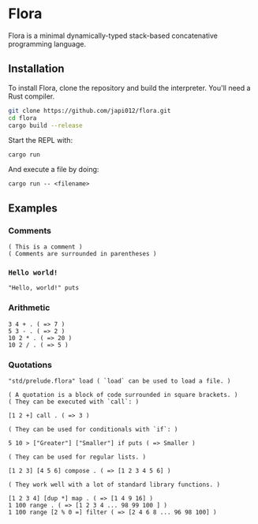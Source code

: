 # Flora

Flora is a minimal dynamically-typed stack-based concatenative programming language.

## Installation

To install Flora, clone the repository and build the interpreter. You'll need a Rust compiler.

```bash
git clone https://github.com/japi012/flora.git
cd flora
cargo build --release
```

Start the REPL with:

```
cargo run
```

And execute a file by doing:

```
cargo run -- <filename>
```

## Examples

### Comments

```
( This is a comment )
( Comments are surrounded in parentheses )
```

### `Hello world!`

```
"Hello, world!" puts
```

### Arithmetic

```
3 4 + . ( => 7 )
5 3 - . ( => 2 )
10 2 * . ( => 20 )
10 2 / . ( => 5 )
```

### Quotations

```
"std/prelude.flora" load ( `load` can be used to load a file. )

( A quotation is a block of code surrounded in square brackets. )
( They can be executed with `call`: )

[1 2 +] call . ( => 3 )

( They can be used for conditionals with `if`: )

5 10 > ["Greater"] ["Smaller"] if puts ( => Smaller )

( They can be used for regular lists. )

[1 2 3] [4 5 6] compose . ( => [1 2 3 4 5 6] )

( They work well with a lot of standard library functions. )

[1 2 3 4] [dup *] map . ( => [1 4 9 16] )
1 100 range . ( => [1 2 3 4 ... 98 99 100 ] )
1 100 range [2 % 0 =] filter ( => [2 4 6 8 ... 96 98 100] )
```
